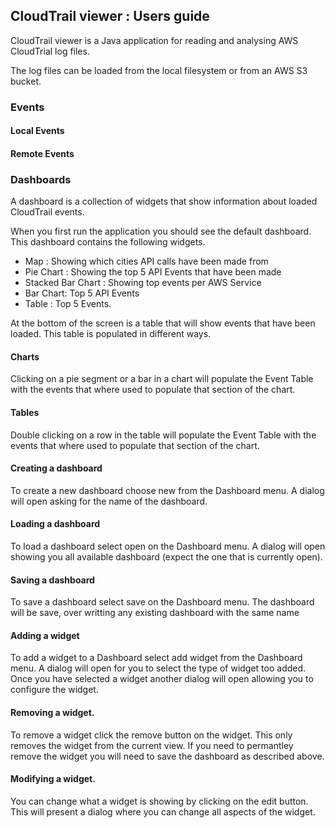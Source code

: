## CloudTrail viewer : Users guide

CloudTrail viewer is a Java application for reading and analysing AWS CloudTrial log files.

The log files can be loaded from the local filesystem or from an AWS S3 bucket.

### Events

#### Local Events

#### Remote Events

### Dashboards
A dashboard is a collection of widgets that show information about loaded CloudTrail events.

When you first run the application you should see the default dashboard. This dashboard contains the following widgets.

+ Map : Showing which cities API calls have been made from
+ Pie Chart : Showing the top 5 API Events that have been made
+ Stacked Bar Chart : Showing top events per AWS Service
+ Bar Chart: Top 5 API Events
+ Table : Top 5 Events.

At the bottom of the screen is a table that will show events that have been loaded. This table is populated in different
ways. 

#### Charts
Clicking on a pie segment or a bar in a chart will populate the Event Table with the events that where used to populate
that section of the chart.

#### Tables
Double clicking on a row in the table will populate the Event Table with the events that where used to populate that 
section of the chart.

#### Creating a dashboard
To create a new dashboard choose new from the Dashboard menu. A dialog will open asking for the name of the dashboard.

#### Loading a dashboard
To load a dashboard select open on the Dashboard menu. A dialog will open showing you all available dashboard (expect
the one that is currently open).

#### Saving a dashboard
To save a dashboard select save on the Dashboard menu. The dashboard will be save, over writting any existing dashboard
with the same name

#### Adding a widget
To add a widget to a Dashboard select add widget from the Dashboard menu. A dialog will open for you to select the type
of widget too added. Once you have selected a widget another dialog will open allowing you to configure the widget.

#### Removing a widget.
To remove a widget click the remove button on the widget. This only removes the widget from the current view. If you
need to permantley remove the widget you will need to save the dashboard as described above.

#### Modifying a widget.
You can change what a widget is showing by clicking on the edit button. This will present a dialog where you can change
all aspects of the widget.